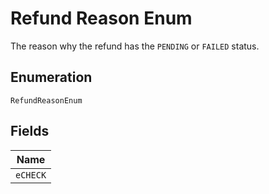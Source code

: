 
# Refund Reason Enum

The reason why the refund has the `PENDING` or `FAILED` status.

## Enumeration

`RefundReasonEnum`

## Fields

| Name |
|  --- |
| `eCHECK` |

